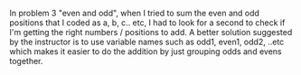 In problem 3 "even and odd", when I tried to sum the even and odd positions that I coded as a, b, c.. etc, I had to look for a second to check if I'm getting the right numbers / positions to add. A better solution suggested by the instructor is to use variable names such as odd1, even1, odd2, ..etc which makes it easier to do the addition by just grouping odds and evens together.